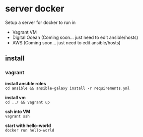 # server docker

Setup a server for docker to run in
- Vagrant VM
- Digital Ocean (Coming soon... just need to edit ansible/hosts)
- AWS (Coming soon... just need to edit ansible/hosts)


## install  


### vagrant

**install ansible roles**  
`cd ansible && ansible-galaxy install -r requirements.yml`

**install vm**  
`cd ../ && vagrant up`

**ssh into VM**  
`vagrant ssh`

**start with hello-world**  
`docker run hello-world`
